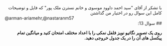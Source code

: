<div dir="rtl">
با تشکر از آقای "سید احمد داوود موسوی و خانم نسترن ملک پور" که فایل و توضیحات کامل این سوال رو در اختیار من گذاشتن
</div>
@arman-ariamehr,@nastaranm57 

<div dir="rtl">
## سوال 13:

**روی یک تصویر نگاتیو نویز فلفل نمکی را با اعداد مختلف امتحان کنید و میانگین تمام پیکسل های آن را در یک جدول خروجی دهید.**

</div>

<div dir="rtl">
</div>

